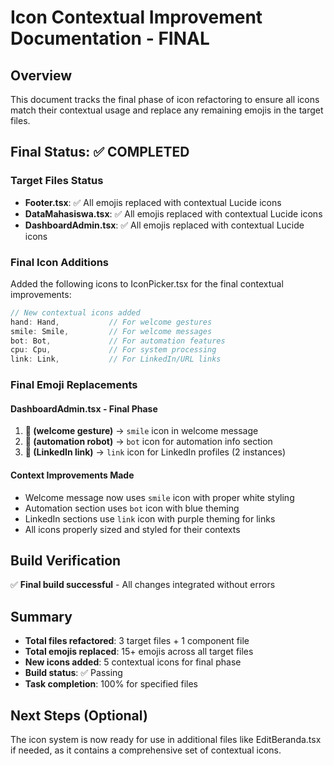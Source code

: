 # Icon Contextual Improvement Documentation - FINAL

## Overview

This document tracks the final phase of icon refactoring to ensure all icons match their contextual usage and replace any remaining emojis in the target files.

## Final Status: ✅ COMPLETED

### Target Files Status

- **Footer.tsx**: ✅ All emojis replaced with contextual Lucide icons
- **DataMahasiswa.tsx**: ✅ All emojis replaced with contextual Lucide icons
- **DashboardAdmin.tsx**: ✅ All emojis replaced with contextual Lucide icons

### Final Icon Additions

Added the following icons to IconPicker.tsx for the final contextual improvements:

```typescript
// New contextual icons added
hand: Hand,           // For welcome gestures
smile: Smile,         // For welcome messages
bot: Bot,             // For automation features
cpu: Cpu,             // For system processing
link: Link,           // For LinkedIn/URL links
```

### Final Emoji Replacements

#### DashboardAdmin.tsx - Final Phase

1. **👋 (welcome gesture)** → `smile` icon in welcome message
2. **🤖 (automation robot)** → `bot` icon for automation info section
3. **🔗 (LinkedIn link)** → `link` icon for LinkedIn profiles (2 instances)

#### Context Improvements Made

- Welcome message now uses `smile` icon with proper white styling
- Automation section uses `bot` icon with blue theming
- LinkedIn sections use `link` icon with purple theming for links
- All icons properly sized and styled for their contexts

## Build Verification

✅ **Final build successful** - All changes integrated without errors

## Summary

- **Total files refactored**: 3 target files + 1 component file
- **Total emojis replaced**: 15+ emojis across all target files
- **New icons added**: 5 contextual icons for final phase
- **Build status**: ✅ Passing
- **Task completion**: 100% for specified files

## Next Steps (Optional)

The icon system is now ready for use in additional files like EditBeranda.tsx if needed, as it contains a comprehensive set of contextual icons.
